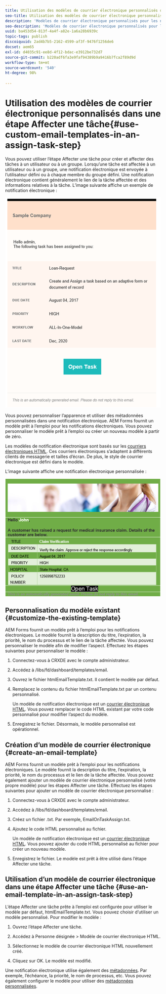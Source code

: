 ```yaml
---
title: Utilisation des modèles de courrier électronique personnalisés dans une étape Affecter une tâche
seo-title: Utilisation des modèles de courrier électronique personnalisés dans une étape Affecter une tâche
description: 'Modèles de courrier électronique personnalisés pour les notifications électroniques de processus de formulaires '
seo-description: 'Modèles de courrier électronique personnalisés pour les notifications électroniques de processus de formulaires '
uuid: ba453d54-813f-4a4f-a82e-1a6a28b6939c
topic-tags: publish
discoiquuid: 2ad4b7b5-2162-4599-af3f-9476f1256de6
docset: aem65
exl-id: d4035c91-ee8d-4f12-bdac-e3912be732d7
source-git-commit: b220adf6fa3e9faf94389b9a9416b7fca2f89d9d
workflow-type: tm+mt
source-wordcount: '540'
ht-degree: 98%

---
```


# Utilisation des modèles de courrier électronique personnalisés dans une étape Affecter une tâche{#use-custom-email-templates-in-an-assign-task-step}

Vous pouvez utiliser l’étape Affecter une tâche pour créer et affecter des tâches à un utilisateur ou à un groupe. Lorsqu’une tâche est affectée à un utilisateur ou à un groupe, une notification électronique est envoyée à l’utilisateur défini ou à chaque membre du groupe défini. Une notification électronique contient généralement le lien de la tâche affectée et des informations relatives à la tâche. L’image suivante affiche un exemple de notification électronique :

![Notification électronique avec modèle prêt à l’emploi](do-not-localize/default_email_template_new.png)

Vous pouvez personnaliser l’apparence et utiliser des métadonnées personnalisées dans une notification électronique. AEM Forms fournit un modèle prêt à l’emploi pour les notifications électroniques. Vous pouvez personnaliser le modèle prêt à l’emploi ou créer un nouveau modèle à partir de zéro.

Les modèles de notification électronique sont basés sur les [courriers électroniques HTML](https://en.wikipedia.org/wiki/HTML_email). Ces courriers électroniques s’adaptent à différents clients de messagerie et tailles d’écran. De plus, le style de courrier électronique est défini dans le modèle.

L’image suivante affiche une notification électronique personnalisée :

![Notification électronique à l’aide du modèle personnalisé](do-not-localize/customized-email.png)

## Personnalisation du modèle existant {#customize-the-existing-template}

AEM Forms fournit un modèle prêt à l’emploi pour les notifications électroniques. Le modèle fournit la description du titre, l’expiration, la priorité, le nom du processus et le lien de la tâche affectée. Vous pouvez personnaliser le modèle afin de modifier l’aspect. Effectuez les étapes suivantes pour personnaliser le modèle :

1. Connectez-vous à CRXDE avec le compte administrateur.

1. Accédez à /libs/fd/dashboard/templates/email.

1. Ouvrez le fichier htmlEmailTemplate.txt. Il contient le modèle par défaut.

1. Remplacez le contenu du fichier htmlEmailTemplate.txt par un contenu personnalisé.

   Un modèle de notification électronique est un [courrier électronique HTML](https://en.wikipedia.org/wiki/HTML_email). Vous pouvez remplacer le code HTML existant par votre code personnalisé pour modifier l’aspect du modèle.

1. Enregistrez le fichier. Désormais, le modèle personnalisé est opérationnel.

## Création d’un modèle de courrier électronique {#create-an-email-template}

AEM Forms fournit un modèle prêt à l’emploi pour les notifications électroniques. Le modèle fournit la description du titre, l’expiration, la priorité, le nom du processus et le lien de la tâche affectée. Vous pouvez également ajouter un modèle de courrier électronique personnalisé (votre propre modèle) pour les étapes Affecter une tâche. Effectuez les étapes suivantes pour ajouter un modèle de courrier électronique personnalisé :

1. Connectez-vous à CRXDE avec le compte administrateur.

1. Accédez à /libs/fd/dashboard/templates/email.

1. Créez un fichier .txt. Par exemple, EmailOnTaskAssign.txt.

1. Ajoutez le code HTML personnalisé au fichier.

   Un modèle de notification électronique est un [courrier électronique HTML](https://en.wikipedia.org/wiki/HTML_email). Vous pouvez ajouter du code HTML personnalisé au fichier pour créer un nouveau modèle.

1. Enregistrez le fichier. Le modèle est prêt à être utilisé dans l’étape Affecter une tâche.

## Utilisation d’un modèle de courrier électronique dans une étape Affecter une tâche {#use-an-email-template-in-an-assign-task-step}

L’étape Affecter une tâche prête à l’emploi est configurée pour utiliser le modèle par défaut, htmlEmailTemplate.txt. Vous pouvez choisir d’utiliser un modèle personnalisé. Pour modifier le modèle :

1. Ouvrez l’étape Affecter une tâche.

1. Accédez à Personne désignée > Modèle de courrier électronique HTML.

1. Sélectionnez le modèle de courrier électronique HTML nouvellement créé.

1. Cliquez sur OK. Le modèle est modifié.

Une notification électronique utilise également des [métadonnées](../../forms/using/use-metadata-in-email-notifications.md). Par exemple, l’échéance, la priorité, le nom de processus, etc. Vous pouvez également configurer le modèle pour utiliser des [métadonnées personnalisées](../../forms/using/use-metadata-in-email-notifications.md#using-custom-metadata-in-an-email-notification).
